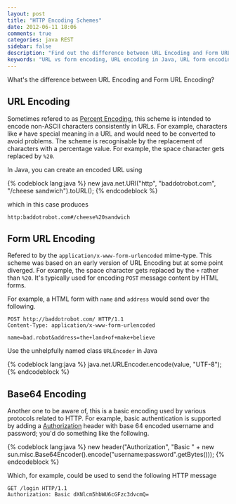 ```yaml
---
layout: post
title: "HTTP Encoding Schemes"
date: 2012-06-11 18:06
comments: true
categories: java REST
sidebar: false
description: "Find out the difference between URL Encoding and Form URL Encoding and how to encode to both schemes in Java"
keywords: "URL vs form encoding, URL encoding in Java, URL form encoding, percent encoding, x-www-form-urlencoded"
---
```


What's the difference between URL Encoding and Form URL Encoding?

<!-- more -->

## URL Encoding

Sometimes refered to as [Percent Encoding](http://en.wikipedia.org/wiki/Percent-encoding), this scheme is intended to encode non-ASCII characters consistently in URLs. For example, characters like `#` have special meaning in a URL and would need to be converted to avoid problems. The scheme is recognisable by the replacement of characters with a percentage value. For example, the space character gets replaced by `%20`.

In Java, you can create an encoded URL using

{% codeblock lang:java %}
new java.net.URI("http", "baddotrobot.com", "/cheese sandwich").toURL();
{% endcodeblock %}


which in this case produces

    http:baddotrobot.com#/cheese%20sandwich

## Form URL Encoding

Refered to by the `application/x-www-form-urlencoded` mime-type. This scheme was based on an early version of URL Encoding but at some point diverged. For example, the space character gets replaced by the `+` rather than `%20`. It's typically used for encoding `POST` message content by HTML forms.

For example, a HTML form with `name` and `address` would send over the following.

    POST http://baddotrobot.com/ HTTP/1.1
    Content-Type: application/x-www-form-urlencoded

    name=bad.robot&address=the+land+of+make+believe

Use the unhelpfully named class `URLEncoder` in Java

{% codeblock lang:java %}
java.net.URLEncoder.encode(value, "UTF-8");
{% endcodeblock %}





## Base64 Encoding

Another one to be aware of, this is a basic encoding used by various protocols related to HTTP. For example, basic authentication is supported by adding a [Authorization](http://www.w3.org/Protocols/rfc2616/rfc2616-sec14.html#sec14.8) header with base 64 encoded username and password; you'd do something like the following.

{% codeblock lang:java %}
new header("Authorization", "Basic " + new sun.misc.Base64Encoder().encode("username:password".getBytes()));
{% endcodeblock %}

Which, for example, could be used to send the following HTTP message

	GET /login HTTP/1.1
	Authorization: Basic dXNlcm5hbWU6cGFzc3dvcmQ=
	